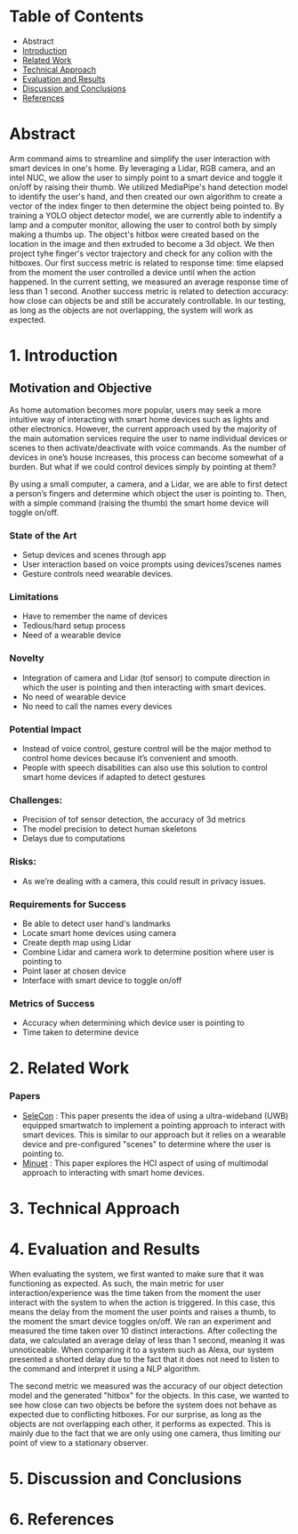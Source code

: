 # Table of Contents
* Abstract
* [Introduction](#1-introduction)
* [Related Work](#2-related-work)
* [Technical Approach](#3-technical-approach)
* [Evaluation and Results](#4-evaluation-and-results)
* [Discussion and Conclusions](#5-discussion-and-conclusions)
* [References](#6-references)

# Abstract


Arm command aims to streamline and simplify the user interaction with smart devices in one's home. By leveraging a Lidar, RGB camera, and an intel NUC, we allow the user to simply point to a smart device and toggle it on/off by raising their thumb.
We utilized MediaPipe's hand detection model to identify the user's hand, and then created our own algorithm to create a vector of the index finger to then determine the object being pointed to. By training a YOLO object detector model, we are currently able to indentify a lamp and a computer monitor, allowing the user to control both by simply making a thumbs up. The object's hitbox were created based on the location in the image and then extruded to become a 3d object. We then project tyhe finger's vector trajectory and check for any collion with the hitboxes.
Our first success metric is related to response time: time elapsed from the moment the user controlled a device until when the action happened. In the current setting, we measured an average response time of less than 1 second.
Another success metric is related to detection accuracy: how close can objects be and still be accurately controllable. In our testing, as long as the objects are not overlapping, the system will work as expected.

# 1. Introduction
## Motivation and Objective

As home automation becomes more popular, users may seek a more intuitive way of interacting with smart home devices such as lights and other electronics. However, the current approach used by the majority of the main automation services require the user to name individual devices or scenes to then activate/deactivate with voice commands. As the number of devices in one’s house increases, this process can become somewhat of a burden. But what if we could control devices simply by pointing at them?

By using a small computer, a camera, and a Lidar, we are able to first detect a person’s fingers and determine which object the user is pointing to. Then, with a simple command (raising the thumb) the smart home device will toggle on/off.

### State of the Art
- Setup devices and scenes through app
- User interaction based on voice prompts using devices’/scenes names 
- Gesture controls need wearable devices.

### Limitations
- Have to remember the name of devices
- Tedious/hard setup process
- Need of a wearable device
  

### Novelty
- Integration of camera and Lidar (tof sensor) to compute direction in which the user is pointing and then interacting with smart devices.
- No need of wearable device
- No need to call the names every devices

### Potential Impact
- Instead of voice control, gesture control will be the major method to control home devices because it’s convenient and smooth.
- People with speech disabilities can also use this solution to control smart home devices if adapted to detect gestures
  

### Challenges:
- Precision of tof sensor detection, the accuracy of 3d metrics
- The model precision to detect human skeletons
- Delays due to computations

### Risks:
- As we’re dealing with a camera, this could result in privacy issues.


### Requirements for Success

- Be able to detect user hand's landmarks
- Locate smart home devices using camera
- Create depth map using Lidar
- Combine Lidar and camera work to determine position where user is pointing to
- Point laser at chosen device
- Interface with smart device to toggle on/off


### Metrics of Success

- Accuracy when determining which device user is pointing to
- Time taken to determine device


# 2. Related Work
### Papers
- [SeleCon](https://ieeexplore.ieee.org/document/7946862) : This paper presents the idea of using a ultra-wideband (UWB) equipped smartwatch to implement a pointing approach to interact with smart devices. This is similar to our approach but it relies on a wearable device and pre-configured "scenes" to determine where the user is pointing to.
- [Minuet](https://dl.acm.org/doi/10.1145/3357251.3357581) : This paper explores the HCI aspect of using of multimodal approach to interacting with smart home devices.

# 3. Technical Approach


# 4. Evaluation and Results
When evaluating the system, we first wanted to make sure that it was functioning as expected. As such, the main metric for user interaction/experience was the time taken from the moment the user interact with the system to when the action is triggered. In this case, this means the delay from the moment the user points and raises a thumb, to the moment the smart device toggles on/off. We ran an experiment and measured the time taken over 10 distinct interactions. After collecting the data, we calculated an average delay of less than 1 second, meaning it was unnoticeable. When comparing it to a system such as Alexa, our system presented a shorted delay due to the fact that it does not need to listen to the command and interpret it using a NLP algorithm.

The second metric we measured was the accuracy of our object detection model and the generated "hitbox" for the objects. In this case, we wanted to see how close can two objects be before the system does not behave as expected due to conflicting hitboxes. For our surprise, as long as the objects are not overlapping each other, it performs as expected. This is mainly due to the fact that we are only using one camera, thus limiting our point of view to a stationary observer.

# 5. Discussion and Conclusions

# 6. References
